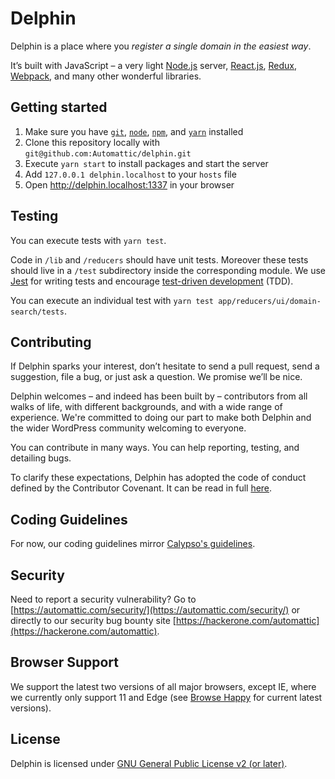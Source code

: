 # Delphin

Delphin is a place where you *register a single domain in the easiest way*.

It’s built with JavaScript – a very light [Node.js](https://nodejs.org) server, [React.js](https://facebook.github.io/react/), [Redux](http://redux.js.org/), [Webpack](https://webpack.github.io/), and many other wonderful libraries.

## Getting started

1. Make sure you have [`git`](https://git-scm.com/book/en/v2/Getting-Started-Installing-Git), [`node`](https://nodejs.org/en/download/package-manager/), [`npm`](https://docs.npmjs.com/getting-started/installing-node), and [`yarn`](https://yarnpkg.com/en/docs/install) installed
2. Clone this repository locally with `git@github.com:Automattic/delphin.git`
3. Execute `yarn start` to install packages and start the server
4. Add `127.0.0.1 delphin.localhost` to your `hosts` file
5. Open http://delphin.localhost:1337 in your browser

## Testing

You can execute tests with `yarn test`.

Code in `/lib` and `/reducers` should have unit tests. Moreover these tests should live in a `/test` subdirectory inside the corresponding module. We use [Jest](https://facebook.github.io/jest/) for writing tests and encourage [test-driven development](https://en.wikipedia.org/wiki/Test-driven_development) (TDD).

You can execute an individual test with `yarn test app/reducers/ui/domain-search/tests`.

## Contributing

If Delphin sparks your interest, don’t hesitate to send a pull request, send a suggestion, file a bug, or just ask a question. We promise we’ll be nice.

Delphin welcomes – and indeed has been built by – contributors from all walks of life, with different backgrounds, and with a wide range of experience. We're committed to doing our part to make both Delphin and the wider WordPress community welcoming to everyone.

You can contribute in many ways. You can help reporting, testing, and detailing bugs.

To clarify these expectations, Delphin has adopted the code of conduct defined by the Contributor Covenant. It can be read in full [here](CODE-OF-CONDUCT.md).

## Coding Guidelines

For now, our coding guidelines mirror [Calypso's guidelines](https://github.com/Automattic/wp-calypso/blob/master/docs/coding-guidelines.md).

## Security

Need to report a security vulnerability? Go to [https://automattic.com/security/](https://automattic.com/security/) or directly to our security bug bounty site [https://hackerone.com/automattic](https://hackerone.com/automattic).

## Browser Support

We support the latest two versions of all major browsers, except IE, where we currently only support 11 and Edge (see [Browse Happy](http://browsehappy.com) for current latest versions).

## License

Delphin is licensed under [GNU General Public License v2 (or later)](./LICENSE.md).
